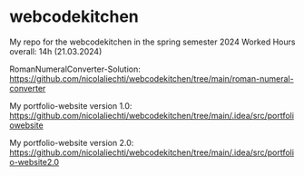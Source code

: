 # webcodekitchen
My repo for the webcodekitchen in the spring semester 2024
Worked Hours overall: 14h (21.03.2024)

RomanNumeralConverter-Solution: https://github.com/nicolaliechti/webcodekitchen/tree/main/roman-numeral-converter

My portfolio-website version 1.0: https://github.com/nicolaliechti/webcodekitchen/tree/main/.idea/src/portfoliowebsite

My portfolio-website version 2.0: https://github.com/nicolaliechti/webcodekitchen/tree/main/.idea/src/portfolio-website2.0

